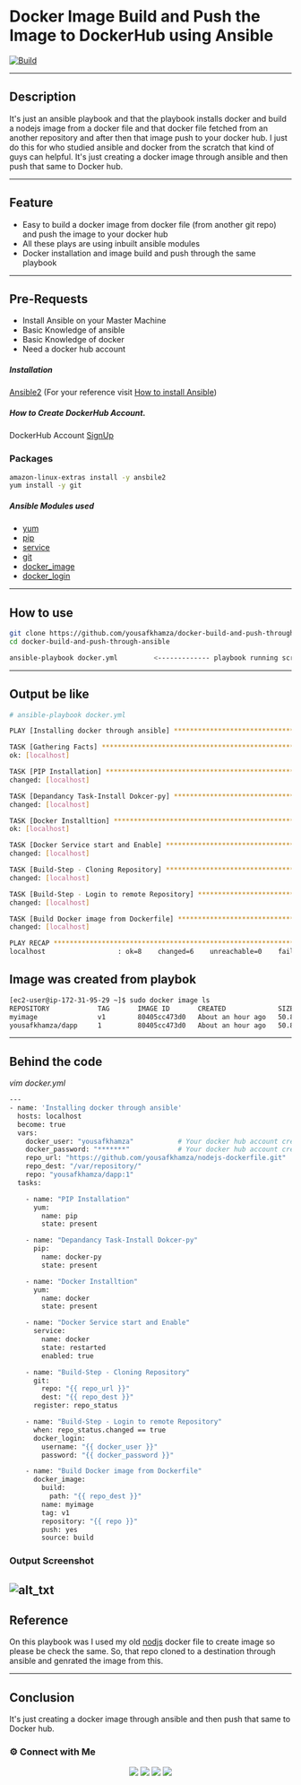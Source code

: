# Docker Image Build and Push the Image to DockerHub using Ansible 
[![Build](https://travis-ci.org/joemccann/dillinger.svg?branch=master)](https://travis-ci.org/joemccann/dillinger)

---
## Description
It's just an ansible playbook and that the playbook installs docker and build a nodejs image from a docker file and that docker file fetched from an another repository and after then that image push to your docker hub. I just do this for who studied ansible and docker from the scratch that kind of guys can helpful. It's just creating a docker image through ansible and then push that same to Docker hub.

----
## Feature
- Easy to build a docker image from docker file (from another git repo) and push the image to your docker hub
- All these plays are using inbuilt ansible modules 
- Docker installation and image build and push through the same playbook

----
## Pre-Requests
- Install Ansible on your Master Machine
- Basic Knowledge of ansible
- Basic Knowledge of docker
- Need a docker hub account

##### Installation
[Ansible2](https://docs.ansible.com/ansible/2.3/index.html) (For your reference visit [How to install Ansible](https://docs.ansible.com/ansible/latest/installation_guide/intro_installation.html))

##### How to Create DockerHub Account.
DockerHub Account [SignUp]("https://hub.docker.com/signup")

### Packages 
```sh
amazon-linux-extras install -y ansbile2
yum install -y git
```

##### Ansible Modules used
- [yum](https://docs.ansible.com/ansible/latest/collections/ansible/builtin/yum_module.html) 
- [pip](https://docs.ansible.com/ansible/latest/collections/ansible/builtin/pip_module.html)
- [service](https://docs.ansible.com/ansible/latest/collections/ansible/builtin/service_module.html)
- [git](https://docs.ansible.com/ansible/latest/collections/ansible/builtin/git_module.html)
- [docker_image](https://docs.ansible.com/ansible/2.8/modules/docker_image_module.html)
- [docker_login](https://docs.ansible.com/ansible/2.9/modules/docker_login_module.html)
----
## How to use
```sh
git clone https://github.com/yousafkhamza/docker-build-and-push-through-ansible.git
cd docker-build-and-push-through-ansible
```
```sh
ansible-playbook docker.yml         <------------- playbook running script
```

----
## Output be like
```sh
# ansible-playbook docker.yml

PLAY [Installing docker through ansible] ************************************************************************************************

TASK [Gathering Facts] ******************************************************************************************************************
ok: [localhost]

TASK [PIP Installation] *****************************************************************************************************************
changed: [localhost]

TASK [Depandancy Task-Install Dokcer-py] ************************************************************************************************
changed: [localhost]

TASK [Docker Installtion] ***************************************************************************************************************
ok: [localhost]

TASK [Docker Service start and Enable] **************************************************************************************************
changed: [localhost]

TASK [Build-Step - Cloning Repository] **************************************************************************************************
changed: [localhost]

TASK [Build-Step - Login to remote Repository] ******************************************************************************************
changed: [localhost]

TASK [Build Docker image from Dockerfile] ***********************************************************************************************
changed: [localhost]

PLAY RECAP ******************************************************************************************************************************
localhost                  : ok=8    changed=6    unreachable=0    failed=0    skipped=0    rescued=0    ignored=0

```
## Image was created from playbok
```sh
[ec2-user@ip-172-31-95-29 ~]$ sudo docker image ls
REPOSITORY            TAG       IMAGE ID       CREATED             SIZE
myimage               v1        80405cc473d0   About an hour ago   50.8MB
yousafkhamza/dapp     1         80405cc473d0   About an hour ago   50.8MB
```

----
## Behind the code
_vim docker.yml_
```sh
---
- name: 'Installing docker through ansible'
  hosts: localhost
  become: true
  vars:
    docker_user: "yousafkhamza"           # Your docker hub account credentials here.
    docker_password: "*******"            # Your docker hub account credentials here.
    repo_url: "https://github.com/yousafkhamza/nodejs-dockerfile.git"
    repo_dest: "/var/repository/"
    repo: "yousafkhamza/dapp:1"
  tasks:

    - name: "PIP Installation"
      yum:
        name: pip
        state: present

    - name: "Depandancy Task-Install Dokcer-py"
      pip:
        name: docker-py
        state: present

    - name: "Docker Installtion"
      yum:
        name: docker
        state: present

    - name: "Docker Service start and Enable"
      service:
        name: docker
        state: restarted
        enabled: true

    - name: "Build-Step - Cloning Repository"
      git:
        repo: "{{ repo_url }}"
        dest: "{{ repo_dest }}"
      register: repo_status

    - name: "Build-Step - Login to remote Repository"
      when: repo_status.changed == true
      docker_login:
        username: "{{ docker_user }}"
        password: "{{ docker_password }}"

    - name: "Build Docker image from Dockerfile"
      docker_image:
        build:
          path: "{{ repo_dest }}"
        name: myimage
        tag: v1
        repository: "{{ repo }}"
        push: yes
        source: build
```

### Output Screenshot
![alt_txt]()
----
## Reference
On this playbook was I used my old [nodjs](https://github.com/yousafkhamza/nodejs-dockerfile)  docker file to create image so please be check the same. So, that repo cloned to a destination through ansible and genrated the image from this.

----
## Conclusion
It's just creating a docker image through ansible and then push that same to Docker hub.

### ⚙️ Connect with Me 

<p align="center">
<a href="mailto:yousaf.k.hamza@gmail.com"><img src="https://img.shields.io/badge/Gmail-D14836?style=for-the-badge&logo=gmail&logoColor=white"/></a>
<a href="https://www.linkedin.com/in/yousafkhamza"><img src="https://img.shields.io/badge/LinkedIn-0077B5?style=for-the-badge&logo=linkedin&logoColor=white"/></a> 
<a href="https://www.instagram.com/yousafkhamza"><img src="https://img.shields.io/badge/Instagram-E4405F?style=for-the-badge&logo=instagram&logoColor=white"/></a>
<a href="https://wa.me/%2B917736720639?text=This%20message%20from%20GitHub."><img src="https://img.shields.io/badge/WhatsApp-25D366?style=for-the-badge&logo=whatsapp&logoColor=white"/></a><br />
